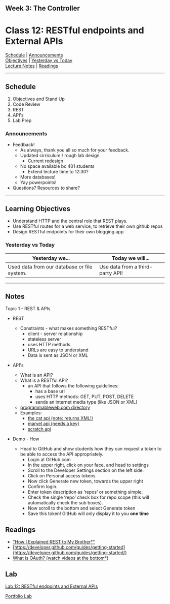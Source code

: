 ## **Week 3: The Controller**
# Class 12: RESTful endpoints and External APIs

[Schedule](#schedule) | [Announcements](#announcements) </br>
[Objectives](#learning-objectives) | [Yesterday vs Today](#yesterday-vs-today) </br>
[Lecture Notes](#notes) | [Readings](#readings)


<hr></hr>

## Schedule
1. Objectives and Stand Up
1. Code Review
1. REST
1. API's
1. Lab Prep

### Announcements
* Feedback!
    * As always, thank you all so much for your feedback.
    * Updated cirriculum / rough lab design
        * Current redesign
    * No space available bc 401 students
        * Extend lecture time to 12:30?
    * More databases!
    * Yay powerpoints!
* Questions? Resources to share?

<hr></hr>

## Learning Objectives
* Understand HTTP and the central role that REST plays.
* Use RESTful routes for a web service, to retrieve their own github repos
* Design RESTful endpoints for their own blogging app


### Yesterday vs Today
| Yesterday we... | Today we will... |
| --------------- | ---------------- |
| Used data from our database or file system. | Use data from a third-party API! |

<hr></hr>

## Notes

Topic 1 - REST & APIs

* REST
    * Constraints - what makes something RESTful?
        * client - server relationship
        * stateless server
        * uses HTTP methods
        * URLs are easy to understand
        * Data is sent as JSON or XML
        
* API's
    * What is an API?
    * What is a RESTful API?
        * an API that follows the following guidelines:
            * has a base url
            * uses HTTP methods: GET, PUT, POST, DELETE 
            * sends an internet media type (like JSON or XML)
    * [programmableweb.com directory](https://www.programmableweb.com/category/all/apis)
    * Examples:
        * [the cat api (note: returns XML!)](http://thecatapi.com/)
        * [marvel api (needs a key)](http://developer.marvel.com/docs)
        * [scratch api](https://wiki.scratch.mit.edu/wiki/Scratch_API_(2.0)#GET_.2Fusers.2F.3Cusername.3E)

* Demo - How
    * Head to GitHub and show students how they can request a token to be able to access the API appropriately.
        * Login at GitHub.com
        * In the upper right, click on your face, and head to settings
        * Scroll to the Developer Settings section on the left side.
        * Click on Personal access tokens
        * Now click Generate new token, towards the upper right
        * Confirm login.
        * Enter token description as ‘repos’ or something simple.
        * Check the single ‘repo’ check box for repo scope (this will automatically check the sub boxes).
        * Now scroll to the bottom and select Generate token
        * Save this token! GitHub will only display it to you **one time**

## Readings
- ["How I Explained REST to My Brother*"](https://gist.github.com/brookr/5977550)
- [https://developer.github.com/guides/getting-started](https://developer.github.com/guides/getting-started/)
- [What is OAuth? (watch videos at the bottom*)](http://searchsoa.techtarget.com/definition/OAuth)


## Lab
[Lab 12: RESTful endpoints and External APIs](https://github.com/acl-301d-summer-2017/12-rest-and-github-api)

[Portfolio Lab](https://github.com/acl-301d-summer-2017/12-rest-and-github-api/blob/master/PORTFOLIO-ASSIGNMENT.md)